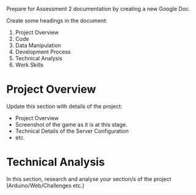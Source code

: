 Prepare for Assessment 2 documentation by creating a new Google Doc.

Create some headings in the document:

1. Project Overview
2. Code
3. Data Manipulation
4. Development Process
5. Technical Analysis
6. Work Skills

# Project Overview

Update this section with details of the project:

- Project Overview
- Screenshot of the game as it is at this stage.
- Technical Details of the Server Configuration
- etc.

# Technical Analysis

In this section, research and analyse your section/s of the project (Arduino/Web/Challenges etc.)
